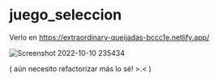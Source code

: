 ﻿# juego_seleccion
 
 Verlo en https://extraordinary-queijadas-bccc1e.netlify.app/
 

![Screenshot 2022-10-10 235434](https://user-images.githubusercontent.com/34925442/194993196-88431b20-fce3-4753-8b20-caabbb215ded.jpg)

 
 ( aún necesito refactorizar más lo sé! >.< )
